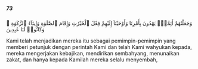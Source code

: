 ##### 73

<span class="ayah">وَجَعَلْنَٰهُمْ أَئِمَّةًۭ يَهْدُونَ بِأَمْرِنَا وَأَوْحَيْنَآ إِلَيْهِمْ فِعْلَ ٱلْخَيْرَٰتِ وَإِقَامَ ٱلصَّلَوٰةِ وَإِيتَآءَ ٱلزَّكَوٰةِ ۖ وَكَانُوا۟ لَنَا عَٰبِدِينَ</span>

<span class="ayah_translation">Kami telah menjadikan mereka itu sebagai pemimpin-pemimpin yang memberi petunjuk dengan perintah Kami dan telah Kami wahyukan kepada, mereka mengerjakan kebajikan, mendirikan sembahyang, menunaikan zakat, dan hanya kepada Kamilah mereka selalu menyembah,</span>
